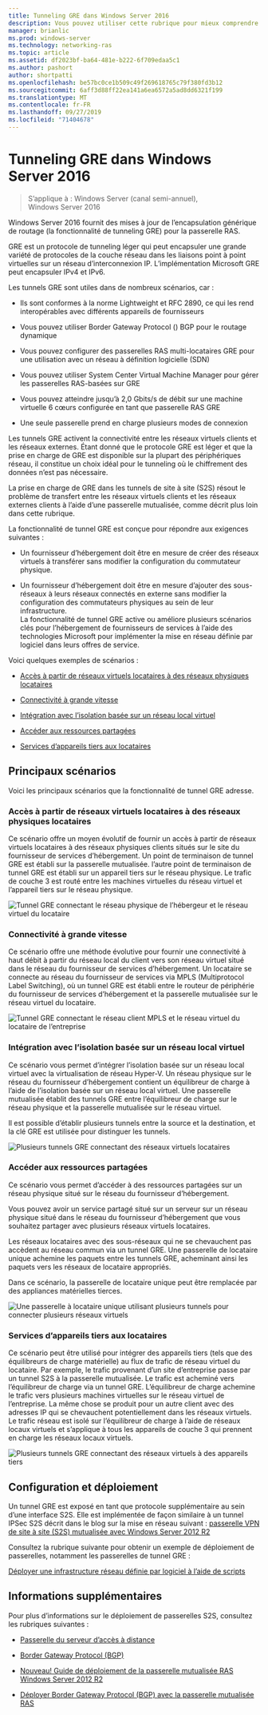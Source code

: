 ```yaml
---
title: Tunneling GRE dans Windows Server 2016
description: Vous pouvez utiliser cette rubrique pour mieux comprendre les mises à jour de la fonctionnalité de tunnel GRE (Generic Routing Encapsulation) pour la passerelle RAS dans Windows Server 2016.
manager: brianlic
ms.prod: windows-server
ms.technology: networking-ras
ms.topic: article
ms.assetid: df2023bf-ba64-481e-b222-6f709edaa5c1
ms.author: pashort
author: shortpatti
ms.openlocfilehash: be57bc0ce1b509c49f269618765c79f380fd3b12
ms.sourcegitcommit: 6aff3d88ff22ea141a6ea6572a5ad8dd6321f199
ms.translationtype: MT
ms.contentlocale: fr-FR
ms.lasthandoff: 09/27/2019
ms.locfileid: "71404678"
---
```

# <a name="gre-tunneling-in-windows-server-2016"></a>Tunneling GRE dans Windows Server 2016

>S’applique à : Windows Server (canal semi-annuel), Windows Server 2016

Windows Server 2016 fournit des mises à jour de l’encapsulation générique de routage \(la fonctionnalité de tunneling GRE\) pour la passerelle RAS.  
  
GRE est un protocole de tunneling léger qui peut encapsuler une grande variété de protocoles de la couche réseau dans les liaisons point à point virtuelles sur un réseau d’interconnexion IP. L’implémentation Microsoft GRE peut encapsuler IPv4 et IPv6.  
  
Les tunnels GRE sont utiles dans de nombreux scénarios, car :  
  
-   Ils sont conformes à la norme Lightweight et RFC 2890, ce qui les rend interopérables avec différents appareils de fournisseurs  
  
-   Vous pouvez utiliser Border Gateway Protocol \(\) BGP pour le routage dynamique  
  
-   Vous pouvez configurer des passerelles RAS multi-locataires GRE pour une utilisation avec un réseau à définition logicielle \(SDN\)
  
-   Vous pouvez utiliser System Center Virtual Machine Manager pour gérer les passerelles RAS\-basées sur GRE
  
-   Vous pouvez atteindre jusqu’à 2,0 Gbits/s de débit sur une machine virtuelle 6 cœurs configurée en tant que passerelle RAS GRE
  
-   Une seule passerelle prend en charge plusieurs modes de connexion  
  
Les tunnels GRE activent la connectivité entre les réseaux virtuels clients et les réseaux externes. Étant donné que le protocole GRE est léger et que la prise en charge de GRE est disponible sur la plupart des périphériques réseau, il constitue un choix idéal pour le tunneling où le chiffrement des données n’est pas nécessaire. 

La prise en charge de GRE dans les tunnels de site à site (S2S) résout le problème de transfert entre les réseaux virtuels clients et les réseaux externes clients à l’aide d’une passerelle mutualisée, comme décrit plus loin dans cette rubrique.  
  
La fonctionnalité de tunnel GRE est conçue pour répondre aux exigences suivantes :  
  
-   Un fournisseur d’hébergement doit être en mesure de créer des réseaux virtuels à transférer sans modifier la configuration du commutateur physique.  
  
-   Un fournisseur d’hébergement doit être en mesure d’ajouter des sous-réseaux à leurs réseaux connectés en externe sans modifier la configuration des commutateurs physiques au sein de leur infrastructure.  
La fonctionnalité de tunnel GRE active ou améliore plusieurs scénarios clés pour l’hébergement de fournisseurs de services à l’aide des technologies Microsoft pour implémenter la mise en réseau définie par logiciel dans leurs offres de service.  
  
Voici quelques exemples de scénarios :  
  
-   [Accès à partir de réseaux virtuels locataires à des réseaux physiques locataires](#BKMK_Access)  
  
-   [Connectivité à grande vitesse](#BKMK_Speed)  
  
-   [Intégration avec l’isolation basée sur un réseau local virtuel](#BKMK_Integration)  
  
-   [Accéder aux ressources partagées](#BKMK_Shared)  
  
-   [Services d’appareils tiers aux locataires](#BKMK_thirdparty)  
  
## <a name="key-scenarios"></a>Principaux scénarios

Voici les principaux scénarios que la fonctionnalité de tunnel GRE adresse.  
  
### <a name="BKMK_Access"></a>Accès à partir de réseaux virtuels locataires à des réseaux physiques locataires

Ce scénario offre un moyen évolutif de fournir un accès à partir de réseaux virtuels locataires à des réseaux physiques clients situés sur le site du fournisseur de services d’hébergement. Un point de terminaison de tunnel GRE est établi sur la passerelle mutualisée. l’autre point de terminaison de tunnel GRE est établi sur un appareil tiers sur le réseau physique. Le trafic de couche 3 est routé entre les machines virtuelles du réseau virtuel et l’appareil tiers sur le réseau physique.  
  
![Tunnel GRE connectant le réseau physique de l’hébergeur et le réseau virtuel du locataire](../../media/gre-tunneling-in-windows-server/GRE_.png)  
  
### <a name="BKMK_Speed"></a>Connectivité à grande vitesse

Ce scénario offre une méthode évolutive pour fournir une connectivité à haut débit à partir du réseau local du client vers son réseau virtuel situé dans le réseau du fournisseur de services d’hébergement. Un locataire se connecte au réseau du fournisseur de services via MPLS (Multiprotocol Label Switching), où un tunnel GRE est établi entre le routeur de périphérie du fournisseur de services d’hébergement et la passerelle mutualisée sur le réseau virtuel du locataire.  
  
![Tunnel GRE connectant le réseau client MPLS et le réseau virtuel du locataire de l’entreprise](../../media/gre-tunneling-in-windows-server/GRE-.png)  
  
### <a name="BKMK_Integration"></a>Intégration avec l’isolation basée sur un réseau local virtuel

Ce scénario vous permet d’intégrer l’isolation basée sur un réseau local virtuel avec la virtualisation de réseau Hyper-V. Un réseau physique sur le réseau du fournisseur d’hébergement contient un équilibreur de charge à l’aide de l’isolation basée sur un réseau local virtuel. Une passerelle mutualisée établit des tunnels GRE entre l’équilibreur de charge sur le réseau physique et la passerelle mutualisée sur le réseau virtuel.  
  
Il est possible d’établir plusieurs tunnels entre la source et la destination, et la clé GRE est utilisée pour distinguer les tunnels.  
  
![Plusieurs tunnels GRE connectant des réseaux virtuels locataires](../../media/gre-tunneling-in-windows-server/GRE-VLANIsolation.png)  
  
### <a name="BKMK_Shared"></a>Accéder aux ressources partagées

Ce scénario vous permet d’accéder à des ressources partagées sur un réseau physique situé sur le réseau du fournisseur d’hébergement.  
  
Vous pouvez avoir un service partagé situé sur un serveur sur un réseau physique situé dans le réseau du fournisseur d’hébergement que vous souhaitez partager avec plusieurs réseaux virtuels locataires.  
  
Les réseaux locataires avec des sous-réseaux qui ne se chevauchent pas accèdent au réseau commun via un tunnel GRE. Une passerelle de locataire unique achemine les paquets entre les tunnels GRE, acheminant ainsi les paquets vers les réseaux de locataire appropriés.  
  
Dans ce scénario, la passerelle de locataire unique peut être remplacée par des appliances matérielles tierces.  
  
![Une passerelle à locataire unique utilisant plusieurs tunnels pour connecter plusieurs réseaux virtuels](../../media/gre-tunneling-in-windows-server/GRE-SharedResource.png)  
  
### <a name="BKMK_thirdparty"></a>Services d’appareils tiers aux locataires

Ce scénario peut être utilisé pour intégrer des appareils tiers (tels que des équilibreurs de charge matérielle) au flux de trafic de réseau virtuel du locataire. Par exemple, le trafic provenant d’un site d’entreprise passe par un tunnel S2S à la passerelle mutualisée. Le trafic est acheminé vers l’équilibreur de charge via un tunnel GRE. L’équilibreur de charge achemine le trafic vers plusieurs machines virtuelles sur le réseau virtuel de l’entreprise. La même chose se produit pour un autre client avec des adresses IP qui se chevauchent potentiellement dans les réseaux virtuels. Le trafic réseau est isolé sur l’équilibreur de charge à l’aide de réseaux locaux virtuels et s’applique à tous les appareils de couche 3 qui prennent en charge les réseaux locaux virtuels.  
  
![Plusieurs tunnels GRE connectant des réseaux virtuels à des appareils tiers](../../media/gre-tunneling-in-windows-server/GREThirdParty.png)  
  
## <a name="configuration-and-deployment"></a>Configuration et déploiement

Un tunnel GRE est exposé en tant que protocole supplémentaire au sein d’une interface S2S. Elle est implémentée de façon similaire à un tunnel IPSec S2S décrit dans le blog sur la mise en réseau suivant : [passerelle VPN de site à site (S2S) mutualisée avec Windows Server 2012 R2](https://blogs.technet.com/b/networking/archive/2013/09/29/multi-tenant-site-to-site-s2s-vpn-gateway-with-windows-server-2012-r2.aspx)  
  
Consultez la rubrique suivante pour obtenir un exemple de déploiement de passerelles, notamment les passerelles de tunnel GRE :  
  
[Déployer une infrastructure réseau définie par logiciel à l’aide de scripts](../../../networking/sdn/deploy/Deploy-a-Software-Defined-Network-infrastructure-using-scripts.md)
  
## <a name="more-information"></a>Informations supplémentaires

Pour plus d’informations sur le déploiement de passerelles S2S, consultez les rubriques suivantes :  
  
-   [Passerelle du serveur d’accès à distance](RAS-Gateway.md)  
  
-   [Border Gateway Protocol &#40;BGP&#41;](../bgp/Border-Gateway-Protocol-BGP.md)  
  
-   [Nouveau! Guide de déploiement de la passerelle mutualisée RAS Windows Server 2012 R2](https://blogs.technet.com/b/wsnetdoc/archive/2014/03/26/new-windows-server-2012-r2-RAS-multitenant-gateway-deployment-guide.aspx)  
  
-   [Déployer Border Gateway Protocol (BGP) avec la passerelle mutualisée RAS](https://blogs.technet.com/b/wsnetdoc/archive/2014/04/03/deploy-border-gateway-protocol-bgp-with-the-RAS-multitenant-gateway.aspx)  
  


